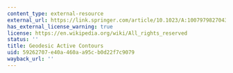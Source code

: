 ```yaml
---
content_type: external-resource
external_url: https://link.springer.com/article/10.1023/A:1007979827043
has_external_license_warning: true
license: https://en.wikipedia.org/wiki/All_rights_reserved
status: ''
title: Geodesic Active Contours
uid: 59262707-e40a-460a-a95c-b0d22f7c9079
wayback_url: ''
---
```

